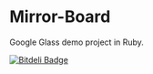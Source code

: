 Mirror-Board
============

Google Glass demo project in Ruby.


[![Bitdeli Badge](https://d2weczhvl823v0.cloudfront.net/jworley/mirror-board/trend.png)](https://bitdeli.com/free "Bitdeli Badge")

